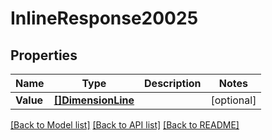 # InlineResponse20025

## Properties

Name | Type | Description | Notes
------------ | ------------- | ------------- | -------------
**Value** | [**[]DimensionLine**](dimensionLine.md) |  | [optional] 

[[Back to Model list]](../README.md#documentation-for-models) [[Back to API list]](../README.md#documentation-for-api-endpoints) [[Back to README]](../README.md)


